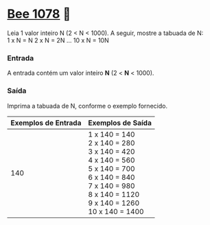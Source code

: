 # <a href="https://www.beecrowd.com.br/judge/pt/problems/view/1078"> Bee 1078</a> 🐝

Leia 1 valor inteiro N (2 < N < 1000). A seguir, mostre a tabuada de N:      
1 x N = N      2 x N = 2N        ...       10 x N = 10N

### Entrada
A entrada contém um valor inteiro <strong>N</strong> (2 < <strong>N</strong> < 1000).


### Saída
Imprima a tabuada de N, conforme o exemplo fornecido.



| Exemplos de Entrada | Exemplos de Saída|
|---| ---|
|140 | 1 x 140 = 140<br>2 x 140 = 280<br>3 x 140 = 420<br>4 x 140 = 560<br>5 x 140 = 700<br>6 x 140 = 840<br>7 x 140 = 980<br>8 x 140 = 1120<br>9 x 140 = 1260<br>10 x 140 = 1400|




